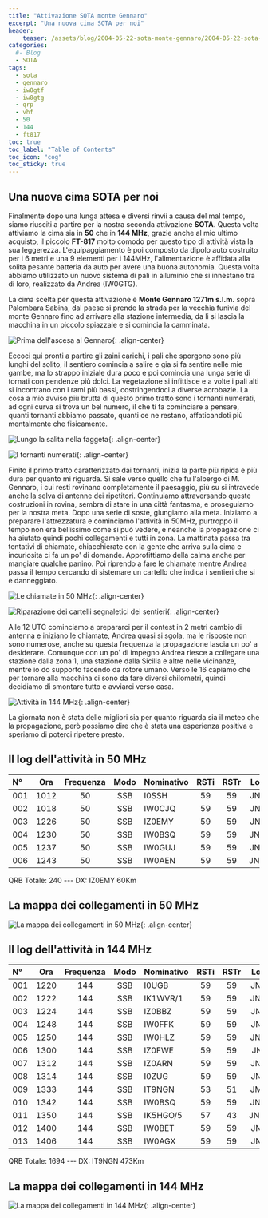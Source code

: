 ```yaml
---
title: "Attivazione SOTA monte Gennaro"
excerpt: "Una nuova cima SOTA per noi"
header: 
    teaser: /assets/blog/2004-05-22-sota-monte-gennaro/2004-05-22-sota-monte-gennaro-teaser.jpg
categories:
  #- Blog
  - SOTA
tags:
  - sota
  - gennaro
  - iw0gtf
  - iw0gtg
  - qrp
  - vhf
  - 50
  - 144
  - ft817
toc: true
toc_label: "Table of Contents"
toc_icon: "cog"
toc_sticky: true
---
```


## Una nuova cima SOTA per noi

Finalmente dopo una lunga attesa e diversi rinvii a causa del mal tempo, siamo riusciti a partire per la nostra seconda attivazione **SOTA**. Questa volta attiviamo la cima sia in **50** che in **144 MHz**, grazie anche al mio ultimo acquisto, il piccolo **FT-817** molto comodo per questo tipo di attività vista la sua leggerezza. L'equipaggiamento è poi composto da dipolo auto costruito per i 6 metri e una 9 elementi per i 144MHz, l'alimentazione è affidata alla solita pesante batteria da auto per avere una buona autonomia. Questa volta abbiamo utilizzato un nuovo sistema di pali in alluminio che si innestano tra di loro, realizzato da Andrea (IW0GTG).

La cima scelta per questa attivazione è **Monte Gennaro 1271m s.l.m.** sopra Palombara Sabina, dal paese si prende la strada per la vecchia funivia del monte Gennaro fino ad arrivare alla stazione intermedia, da li si lascia la macchina in un piccolo spiazzale e si comincia la camminata.

![Prima dell'ascesa al Gennaro](/assets/blog/2004-05-22-sota-monte-gennaro/2004-05-22-sota-monte-gennaro-01.jpg){: .align-center}

Eccoci qui pronti a partire gli zaini carichi, i pali che sporgono sono più lunghi del solito, il sentiero comincia a salire e gia si fa sentire nelle mie gambe, ma lo strappo iniziale dura poco e poi comincia una lunga serie di tornati con pendenze più dolci. La vegetazione si infittisce e a volte i pali alti si incontrano con i rami più bassi, costringendoci a diverse acrobazie. La cosa a mio avviso più brutta di questo primo tratto sono i tornanti numerati, ad ogni curva si trova un bel numero, il che ti fa cominciare a pensare, quanti tornanti abbiamo passato, quanti ce ne restano, affaticandoti più mentalmente che fisicamente.

![Lungo la salita nella faggeta](/assets/blog/2004-05-22-sota-monte-gennaro/2004-05-22-sota-monte-gennaro-02.jpg){: .align-center}

![I tornanti numerati](/assets/blog/2004-05-22-sota-monte-gennaro/2004-05-22-sota-monte-gennaro-03.jpg){: .align-center}

Finito il primo tratto caratterizzato dai tornanti, inizia la parte più ripida e più dura per quanto mi riguarda. Si sale verso quello che fu l'albergo di M. Gennaro, i cui resti rovinano completamente il paesaggio, più su si intravede anche la selva di antenne dei ripetitori. Continuiamo attraversando queste costruzioni in rovina, sembra di stare in una città fantasma, e proseguiamo per la nostra meta. Dopo una serie di soste, giungiamo alla meta.
Iniziamo a preparare l'attrezzatura e cominciamo l'attività in 50MHz, purtroppo il tempo non era bellissimo come si può vedere, e neanche la propagazione ci ha aiutato quindi pochi collegamenti e tutti in zona. La mattinata passa tra tentativi di chiamate, chiacchierate con la gente che arriva sulla cima e incuriosita ci fa un po' di domande. Approfittiamo della calma anche per mangiare qualche panino. Poi riprendo a fare le chiamate mentre Andrea passa il tempo cercando di sistemare un cartello che indica i sentieri che si è danneggiato.

![Le chiamate in 50 MHz](/assets/blog/2004-05-22-sota-monte-gennaro/2004-05-22-sota-monte-gennaro-04.jpg){: .align-center}

![Riparazione dei cartelli segnaletici dei sentieri](/assets/blog/2004-05-22-sota-monte-gennaro/2004-05-22-sota-monte-gennaro-05.jpg){: .align-center}

Alle 12 UTC cominciamo a prepararci per il contest in 2 metri cambio di antenna e iniziano le chiamate, Andrea quasi si sgola, ma le risposte non sono numerose, anche su questa frequenza la propagazione lascia un po' a desiderare. Comunque con un po' di impegno Andrea riesce a collegare una stazione dalla zona 1, una stazione dalla Sicilia e altre nelle vicinanze, mentre io do supporto facendo da rotore umano.
Verso le 16 capiamo che per tornare alla macchina ci sono da fare diversi chilometri, quindi decidiamo di smontare tutto e avviarci verso casa.

![Attività in 144 MHz](/assets/blog/2004-05-22-sota-monte-gennaro/2004-05-22-sota-monte-gennaro-06.jpg){: .align-center}

La giornata non è stata delle migliori sia per quanto riguarda sia il meteo che la propagazione, però possiamo dire che è stata una esperienza positiva e speriamo di poterci ripetere presto.

## Il log dell'attività in 50 MHz

|N°|Ora|Frequenza|Modo|Nominativo|RSTi|RSTr|Locator|QRB|
|:---|:---:|:---:|:---:|:---|:---:|:---:|:---:|---:|
|001|1012|50|SSB|I0SSH|59|59|JN61FV|37|
|002|1018|50|SSB|IW0CJQ|59|59|JN61FT|42|
|003|1226|50|SSB|IZ0EMY|59|59|JN61KL|60|
|004|1230|50|SSB|IW0BSQ|59|59|JN61GV|31|
|005|1237|50|SSB|IW0GUJ|59|59|JN62FD|37|
|006|1243|50|SSB|IW0AEN|59|59|JN61GU|33|

QRB Totale: 240 --- DX: IZ0EMY 60Km

## La mappa dei collegamenti in 50 MHz

![La mappa dei collegamenti in 50 MHz](/assets/blog/2004-05-22-sota-monte-gennaro/2004-05-22-sota-monte-gennaro-07.jpg){: .align-center}

## Il log dell'attività in 144 MHz

|N°|Ora|Frequenza|Modo|Nominativo|RSTi|RSTr|Locator|QRB|
|:---|:---:|:---:|:---:|:---|:---:|:---:|:---:|---:|
|001|1220|144|SSB|I0UGB|59|59|JN62B0|90|
|002|1222|144|SSB|IK1WVR/1|59|59|JN44VC|341|
|003|1224|144|SSB|IZ0BBZ|59|59|JN62IW|103|
|004|1248|144|SSB|IW0FFK|59|59|JN61FS|44|
|005|1250|144|SSB|IW0HLZ|59|59|JN61GV|31|
|006|1300|144|SSB|IZ0FWE|59|59|JN62IQ|75|
|007|1312|144|SSB|IZ0ARN|59|59|JN61FU|39|
|008|1314|144|SSB|I0ZUG|59|59|JN62ES|93|
|009|1333|144|SSB|IT9NGN|53|51|JM78PE|473|
|010|1342|144|SSB|IW0BSQ|59|59|JN61GV|31|
|011|1350|144|SSB|IK5HGO/5|57|43|JN53GW|286|
|012|1400|144|SSB|IW0BET|59|59|JN61FS|44|
|013|1406|144|SSB|IW0AGX|59|59|JN61FS|44|

QRB Totale: 1694 --- DX: IT9NGN 473Km

## La mappa dei collegamenti in 144 MHz

![La mappa dei collegamenti in 144 MHz](/assets/blog/2004-05-22-sota-monte-gennaro/2004-05-22-sota-monte-gennaro-08.jpg){: .align-center}
